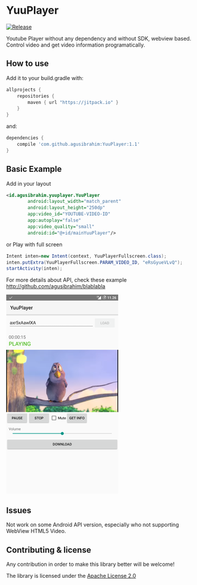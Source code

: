 # YuuPlayer

[![Release](https://jitpack.io/v/agusibrahim/YuuPlayer.svg)](https://jitpack.io/#agusibrahim/YuuPlayer)

Youtube Player without any dependency and without SDK, webview based. Control video and get video information programatically.

## How to use

Add it to your build.gradle with:
```gradle
allprojects {
    repositories {
        maven { url "https://jitpack.io" }
    }
}
```
and:

```gradle
dependencies {
    compile 'com.github.agusibrahim:YuuPlayer:1.1'
}
```

## Basic Example
Add in your layout
```xml
<id.agusibrahim.yuuplayer.YuuPlayer
		android:layout_width="match_parent"
		android:layout_height="250dp"
		app:video_id="YOUTUBE-VIDEO-ID"
		app:autoplay="false"
		app:video_quality="small"
		android:id="@+id/mainYuuPlayer"/>
```
or Play with full screen
```java
Intent inten=new Intent(context, YuuPlayerFullscreen.class);
inten.putExtra(YuuPlayerFullscreen.PARAM_VIDEO_ID, "eRsGyueVLvQ");			inten.putExtra(YuuPlayerFullscreen.PARAM_VIDEO_QUALITY, "small");
startActivity(inten);
```

For more details about API, check these example
http://github.com/agusibrahim/blablabla

<img src="https://raw.githubusercontent.com/agusibrahim/YuuPlayer/master/img/Screenshot_20170715-112651.png" width="300">

## Issues
Not work on some Android API version, especially who not supporting WebView HTML5 Video.


## Contributing & license
Any contribution in order to make this library better will be welcome!

The library is licensed under the [Apache License 2.0](https://www.apache.org/licenses/LICENSE-2.0)
